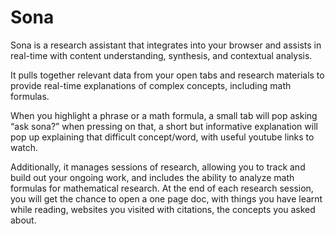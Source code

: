 # Sona
Sona is a  research assistant that integrates into your browser and assists in real-time with content understanding, synthesis, and contextual analysis. 


It pulls together relevant data from your open tabs and research materials to provide real-time explanations of complex concepts, including math formulas.  


When you highlight a phrase or a math formula, a small tab will pop asking “ask sona?” when pressing on that, a short but informative explanation will pop up explaining that difficult concept/word, with useful youtube links to watch. 


Additionally, it manages sessions of research, allowing you to track and build out your ongoing work, and includes the ability to analyze math formulas for mathematical research.
At the end of each research session, you will get the chance to open a one page doc, with things you have learnt while reading, websites you visited with citations, the concepts you asked about.
